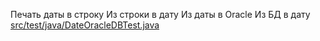 <!-- doc.py -->
Печать даты в строку
Из строки в дату
Из даты в Oracle
Из БД в дату
[src/test/java/DateOracleDBTest.java](src/test/java/DateOracleDBTest.java)

